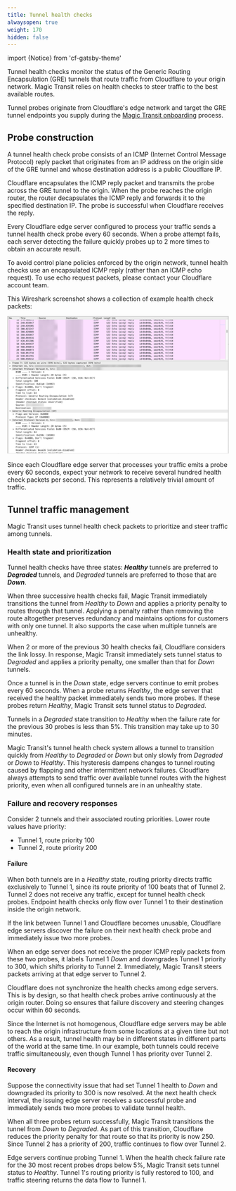 ```yaml
---
title: Tunnel health checks
alwaysopen: true
weight: 170
hidden: false
---
```


import {Notice} from 'cf-gatsby-theme'

Tunnel health checks monitor the status of the Generic Routing Encapsulation (GRE) tunnels that route traffic from Cloudflare to your origin network. Magic Transit relies on health checks to steer traffic to the best available routes.

Tunnel probes originate from Cloudflare's edge network and target the GRE tunnel endpoints you supply during the [Magic Transit onboarding](/magic-transit/how-to/set-up/onboarding/) process.

## Probe construction

A tunnel health check probe consists of an ICMP (Internet Control Message Protocol) reply packet that originates from an IP address on the origin side of the GRE tunnel and whose destination address is a public Cloudflare IP.

Cloudflare encapsulates the ICMP reply packet and transmits the probe across the GRE tunnel to the origin. When the probe reaches the origin router, the router decapsulates the ICMP reply and forwards it to the specified destination IP. The probe is successful when Cloudflare receives the reply.

Every Cloudflare edge server configured to process your traffic sends a tunnel health check probe every 60 seconds. When a probe attempt fails, each server detecting the failure quickly probes up to 2 more times to obtain an accurate result.

<Notice type="info">

To avoid control plane policies enforced by the origin network, tunnel health checks use an encapsulated ICMP reply (rather than an ICMP echo request). To use echo request packets, please contact your Cloudflare account team.
</Notice>

This Wireshark screenshot shows a collection of example health check packets:

![Magic Transit Tunnel health check packets](../../static/tunnel-health-check-packets.png)

Since each Cloudflare edge server that processes your traffic emits a probe every 60 seconds, expect your network to receive several hundred health check packets per second. This represents a relatively trivial amount of traffic.

## Tunnel traffic management

Magic Transit uses tunnel health check packets to prioritize and steer traffic among tunnels.

### Health state and prioritization

Tunnel health checks have three states: **_Healthy_** tunnels are preferred to **_Degraded_** tunnels, and _Degraded_ tunnels are preferred to those that are **_Down_**.

When three successive health checks fail, Magic Transit immediately transitions the tunnel from _Healthy_ to _Down_ and applies a priority penalty to routes through that tunnel. Applying a penalty rather than removing the route altogether preserves redundancy and maintains options for customers with only one tunnel. It also supports the case when multiple tunnels are unhealthy.

When 2 or more of the previous 30 health checks fail, Cloudflare considers the link lossy. In response, Magic Transit immediately sets tunnel status to _Degraded_ and applies a priority penalty, one smaller than that for _Down_ tunnels.

Once a tunnel is in the _Down_ state, edge servers continue to emit probes every 60 seconds. When a probe returns _Healthy_, the edge server that received the healthy packet immediately sends two more probes. If these probes return _Healthy_, Magic Transit sets tunnel status to _Degraded_.

Tunnels in a _Degraded_ state transition to _Healthy_ when the failure rate for the previous 30 probes is less than 5%. This transition may take up to 30 minutes.

Magic Transit's tunnel health check system allows a tunnel to transition quickly from _Healthy_ to _Degraded_ or _Down_ but only slowly from _Degraded_ or _Down_ to _Healthy_. This hysteresis dampens changes to tunnel routing caused by flapping and other intermittent network failures. Cloudflare always attempts to send traffic over available tunnel routes with the highest priority, even when all configured tunnels are in an unhealthy state.

### Failure and recovery responses

Consider 2 tunnels and their associated routing priorities. Lower route values have priority:

* Tunnel 1, route priority 100
* Tunnel 2, route priority 200

#### Failure

When both tunnels are in a _Healthy_ state, routing priority directs traffic exclusively to Tunnel 1, since its route priority of 100 beats that of Tunnel 2. Tunnel 2 does not receive any traffic, except for tunnel health check probes. Endpoint health checks only flow over Tunnel 1 to their destination inside the origin network.

If the link between Tunnel 1 and Cloudflare becomes unusable, Cloudflare edge servers discover the failure on their next health check probe and immediately issue two more probes.

When an edge server does not receive the proper ICMP reply packets from these two probes, it labels Tunnel 1 _Down_ and downgrades Tunnel 1 priority to 300, which shifts priority to Tunnel 2. Immediately, Magic Transit steers packets arriving at that edge server to Tunnel 2.

Cloudflare does not synchronize the health checks among edge servers. This is by design, so that health check probes arrive continuously at the origin router. Doing so ensures that failure discovery and steering changes occur within 60 seconds.

Since the Internet is not homogenous, Cloudflare edge servers may be able to reach the origin infrastructure from some locations at a given time but not others. As a result, tunnel health may be in different states in different parts of the world at the same time. In our example, both tunnels could receive traffic  simultaneously, even though Tunnel 1 has priority over Tunnel 2.

#### Recovery

Suppose the connectivity issue that had set Tunnel 1 health to _Down_ and downgraded its priority to 300 is now resolved. At the next health check interval, the issuing edge server receives a successful probe and immediately sends two more probes to validate tunnel health.

When all three probes return successfully, Magic Transit transitions the tunnel from _Down_ to _Degraded_. As part of this transition, Cloudflare reduces the priority penalty for that route so that its priority is now 250.  Since Tunnel 2 has a priority of 200, traffic continues to flow over Tunnel 2.

Edge servers continue probing Tunnel 1. When the health check failure rate for the 30 most recent probes drops below 5%, Magic Transit sets tunnel status to _Healthy_. Tunnel 1's routing priority is fully restored to 100, and traffic steering returns the data flow to Tunnel 1.
